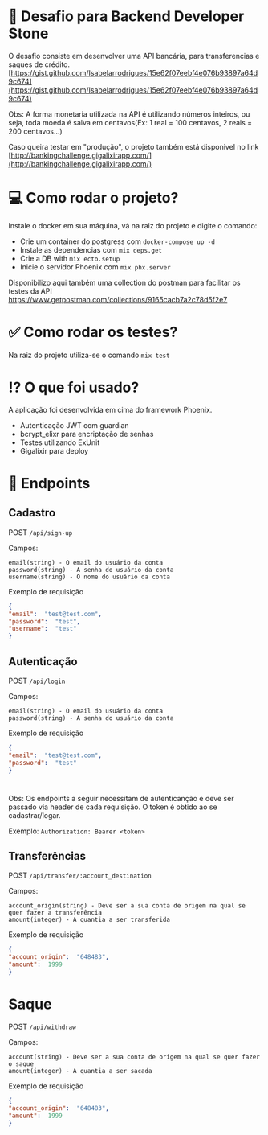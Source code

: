 # :memo: Desafio para Backend Developer Stone
O desafio consiste em desenvolver uma API bancária, para transferencias e saques de crédito.
[https://gist.github.com/Isabelarrodrigues/15e62f07eebf4e076b93897a64d9c674](https://gist.github.com/Isabelarrodrigues/15e62f07eebf4e076b93897a64d9c674)

Obs: A forma monetaria utilizada na API é utilizando números inteiros, ou seja, toda moeda é salva em centavos(Ex: 1 real = 100 centavos, 2 reais = 200 centavos...)

Caso queira testar em "produção", o projeto também está disponivel no link 
[http://bankingchallenge.gigalixirapp.com/](http://bankingchallenge.gigalixirapp.com/)


# :computer: Como rodar o projeto?
Instale o docker em sua máquina, vá na raiz do projeto e digite o comando:

   * Crie um container do postgress com `docker-compose up -d`
  * Instale as dependencias com `mix deps.get`
  * Crie a DB with `mix ecto.setup`
  * Inicie o servidor Phoenix com `mix phx.server`

Disponibilizo aqui também uma collection do postman para facilitar os testes da API
https://www.getpostman.com/collections/9165cacb7a2c78d5f2e7

# :white_check_mark: Como rodar os testes?

Na raiz do projeto utiliza-se o comando `mix test`

# :interrobang: O que foi usado?
A aplicação foi desenvolvida em cima do framework Phoenix.

- Autenticação JWT com guardian
- bcrypt_elixr para encriptação de senhas
- Testes utilizando ExUnit
- Gigalixir para deploy

# :memo: Endpoints

## Cadastro
POST `/api/sign-up`

Campos:
```
email(string) - O email do usuário da conta
password(string) - A senha do usuário da conta
username(string) - O nome do usuário da conta
```
Exemplo de requisição
```json
{
"email":  "test@test.com",
"password":  "test",
"username":  "test"
}
```
## Autenticação
POST `/api/login`

Campos:
```
email(string) - O email do usuário da conta
password(string) - A senha do usuário da conta
```
Exemplo de requisição
```json
{
"email":  "test@test.com",
"password":  "test"
}
```
#
Obs: Os endpoints a seguir necessitam de autenticanção e deve ser passado via header de cada requisição. O token é obtido ao se cadastrar/logar.

Exemplo:
`Authorization: Bearer <token>`

## Transferências

POST `/api/transfer/:account_destination`

Campos:
```
account_origin(string) - Deve ser a sua conta de origem na qual se quer fazer a transferência
amount(integer) - A quantia a ser transferida
```
Exemplo de requisição
```json
{
"account_origin":  "648483",
"amount":  1999
} 
```
# Saque

POST `/api/withdraw`

Campos:
```
account(string) - Deve ser a sua conta de origem na qual se quer fazer o saque
amount(integer) - A quantia a ser sacada
```
Exemplo de requisição
```json
{
"account_origin":  "648483",
"amount":  1999
} 
```
